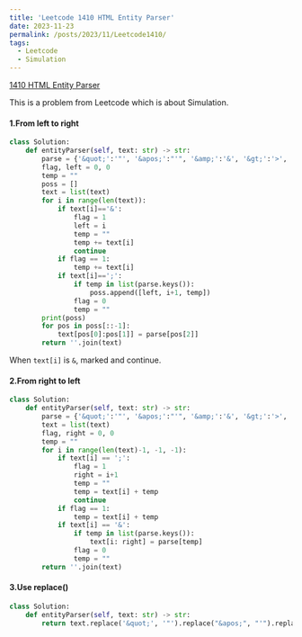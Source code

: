 ```yaml
---
title: 'Leetcode 1410 HTML Entity Parser'
date: 2023-11-23
permalink: /posts/2023/11/Leetcode1410/
tags:
  - Leetcode
  - Simulation
---
```




[1410 HTML Entity Parser](https://leetcode.cn/problems/html-entity-parser/)



This is a problem from Leetcode which is about Simulation.

#### 1.From left to right

```python
class Solution:
    def entityParser(self, text: str) -> str:
        parse = {'&quot;':'"', '&apos;':"'", '&amp;':'&', '&gt;':'>', '&lt;':'<', '&frasl;':'/'}
        flag, left = 0, 0
        temp = ""
        poss = []
        text = list(text)
        for i in range(len(text)):
            if text[i]=='&':
                flag = 1
                left = i
                temp = ""
                temp += text[i]
                continue
            if flag == 1:
                temp += text[i]
            if text[i]==';':
                if temp in list(parse.keys()):
                    poss.append([left, i+1, temp])
                flag = 0
                temp = ""
        print(poss)
        for pos in poss[::-1]:
            text[pos[0]:pos[1]] = parse[pos[2]]
        return ''.join(text)
```

When `text[i]` is `&`, marked and continue.

#### 2.From right to left

```python
class Solution:
    def entityParser(self, text: str) -> str:
        parse = {'&quot;':'"', '&apos;':"'", '&amp;':'&', '&gt;':'>', '&lt;':'<', '&frasl;':'/'}
        text = list(text)
        flag, right = 0, 0
        temp = ""
        for i in range(len(text)-1, -1, -1):
            if text[i] == ';':
                flag = 1
                right = i+1
                temp = ""
                temp = text[i] + temp
                continue
            if flag == 1:
                temp = text[i] + temp
            if text[i] == '&':
                if temp in list(parse.keys()):
                    text[i: right] = parse[temp]
                flag = 0
                temp = ""
        return ''.join(text)
```

#### 3.Use replace()

```python
class Solution:
    def entityParser(self, text: str) -> str:        
        return text.replace('&quot;', '"').replace("&apos;", "'").replace("&gt;", '>').replace("&lt;", '<').replace("&frasl;", '/').replace("&amp;", '&')
```









